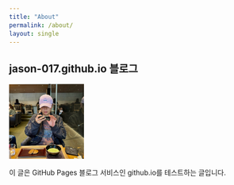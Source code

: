 ```yaml
---
title: "About"
permalink: /about/
layout: single
---
```


## jason-017.github.io 블로그

<img src="/assets/me.jpg" width="30%" height="30%">

이 글은 GitHub Pages 블로그 서비스인 github.io를 테스트하는 글입니다.
